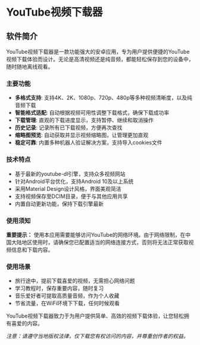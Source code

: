 # YouTube视频下载器

## 软件简介

YouTube视频下载器是一款功能强大的安卓应用，专为用户提供便捷的YouTube视频下载体验而设计。无论是高清视频还是纯音频，都能轻松保存到您的设备中，随时随地离线观看。

### 主要功能

- **多格式支持**: 支持4K、2K、1080p、720p、480p等多种视频清晰度，以及纯音频下载
- **智能格式适配**: 自动根据视频可用性调整下载格式，确保下载成功率
- **下载管理**: 直观的下载进度显示，支持暂停、继续和取消操作
- **历史记录**: 记录所有已下载视频，方便再次查找
- **缩略图预览**: 自动获取并显示视频缩略图，让管理更加直观
- **稳定可靠**: 内置多种机器人验证解决方案，支持导入cookies文件

### 技术特点

- 基于最新的youtube-dl引擎，支持众多视频网站
- 针对Android平台优化，支持Android 10及以上系统
- 采用Material Design设计风格，界面美观简洁
- 支持视频保存至DCIM目录，便于与其他应用共享
- 内置自动更新功能，保持下载引擎最新

### 使用须知
**重要提示：** 使用本应用需要能够访问YouTube的网络环境。由于网络限制，在中国大陆地区使用时，请确保您已配置适当的网络连接方式，否则将无法正常获取视频信息和下载内容。

### 使用场景

- 旅行途中，提前下载喜爱的视频，无需担心网络问题
- 学习教程时，保存重要内容，随时复习
- 音乐爱好者可提取高质量音频，作为个人收藏
- 节省流量，在WiFi环境下下载，任何时候观看

YouTube视频下载器致力于为用户提供简单、高效的视频下载体验，让您轻松拥有喜爱的内容。

*注意：请遵守当地版权法律，仅下载您有权访问的内容，并尊重创作者的权益。*

